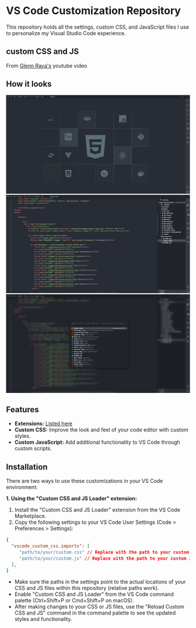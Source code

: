 # VS Code Customization Repository

This repository holds all the settings, custom CSS, and JavaScript files I use to personalize my Visual Studio Code experience.

## custom CSS and JS

From [Glenn Raya's](https://www.youtube.com/watch?v=9_I0bySQoCs) youtube video

## How it looks

![empty workspace](./img/vis1.png)
![with a project](./img/vis2.png)
![while using command palette](./img/vis3.png)

## Features

* **Extensions:** [Listed here](./extensions.md)
* **Custom CSS:** Improve the look and feel of your code editor with custom styles.
* **Custom JavaScript:** Add additional functionality to VS Code through custom scripts.

## Installation

There are two ways to use these customizations in your VS Code environment:

**1. Using the "Custom CSS and JS Loader" extension:**

1. Install the "Custom CSS and JS Loader" extension from the VS Code Marketplace.
2. Copy the following settings to your VS Code User Settings (Code > Preferences > Settings):

```json
{
  "vscode_custom_css.imports": [
     "path/to/your/custom.css" // Replace with the path to your custom CSS file
     "path/to/your/custom.js" // Replace with the path to your custom JS file (optional)
  ],
}
```

* Make sure the paths in the settings point to the actual locations of your CSS and JS files within this repository (relative paths work).
* Enable "Custom CSS and JS Loader" from the VS Code command palette (Ctrl+Shift+P or Cmd+Shift+P on macOS).
* After making changes to your CSS or JS files, use the "Reload Custom CSS and JS" command in the command palette to see the updated styles and functionality.
